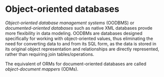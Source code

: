 # Object-oriented databases

_Object-oriented database management systems_ (OODBMS) or _documented-oriented databases_ such as native XML databases provde more flexibility in data modeling. OODBMs are databases designed specifically for working with object-oriented values, thus eliminating the need for converting data to and from its SQL form, as the data is stored in its original object representation and relationships are directly represented, rather than requiring join tables/operations.

The equivalent of ORMs for document-oriented databases are called _object-document mappers_ (ODMs).
